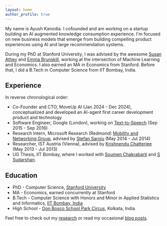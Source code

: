 ```yaml
---
layout: home
author_profile: true
---
```


My name is Ayush Kanodia. I cofounded and am working on a startup building an AI augmented knowledge consumption experience. I'm focused on new business models that emerge from building compelling product experiences using AI and large recommendation systems.

During my PhD at Stanford University, I was advised by the awesome [Susan Athey](https://athey.people.stanford.edu/) and [Emma Brunskill](https://cs.stanford.edu/people/ebrun/), working at the intersection of Machine Learning and Economics. I also earned an MA in Economics from Stanford. Before that, I did a B.Tech in Computer Science from IIT Bombay, India.

## Experience

In reverse chronological order:

- Co-Founder and CTO, MoveUp AI (Jan 2024 - Dec 2024), conceptualized and developed an AI-agent first career development product and technology
- Software Engineer, Google (London), working on [Text-to-Speech](https://cloud.google.com/text-to-speech) (Sep 2015 - Sep 2016)
- Research Intern, Microsoft Research (Redmond) [Mobility and Networking Group](https://www.microsoft.com/en-us/research/group/mobility-and-networking-research/#!other-members), advised by [Stefan Saroiu](https://stefan.t8k2.com/) (May 2014 - Jul 2014)
- Researcher, IST Austria (Vienna), advised by [Krishnendu Chatterjee](https://ist.ac.at/en/research/chatterjee-group/) (May 2013 - Jul 2013)
- UG Thesis, IIT Bombay, where I worked with [Soumen Chakrabarti](https://www.cse.iitb.ac.in/~soumen/) and [S Sudarshan](https://www.cse.iitb.ac.in/~sudarsha/).

## Education

- PhD - Computer Science, [Stanford University](https://www.stanford.edu/)
- MA - Economics, earned concurrently at Stanford
- B.Tech - Computer Science with Honors and Minor in Applied Statistics and Informatics, [IIT Bombay, India](https://en.wikipedia.org/wiki/IIT_Bombay)
- High School - [Don Bosco School Park Circus](https://en.wikipedia.org/wiki/Don_Bosco_School,_Park_Circus), Kolkata, India

Feel free to check out my [research](/research/) or read my occasional [blog posts](/posts/). 